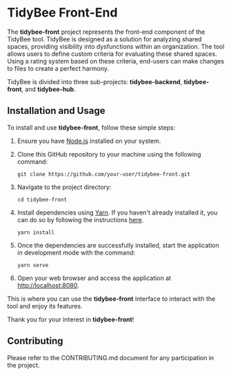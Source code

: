 # TidyBee Front-End

The **tidybee-front** project represents the front-end component of the TidyBee tool. TidyBee is designed as a solution for analyzing shared spaces, providing visibility into dysfunctions within an organization. The tool allows users to define custom criteria for evaluating these shared spaces. Using a rating system based on these criteria, end-users can make changes to files to create a perfect harmony.

TidyBee is divided into three sub-projects: **tidybee-backend**, **tidybee-front**, and **tidybee-hub**.

## Installation and Usage

To install and use **tidybee-front**, follow these simple steps:

1. Ensure you have [Node.js](https://nodejs.org/) installed on your system.

2. Clone this GitHub repository to your machine using the following command:

   ```
   git clone https://github.com/your-user/tidybee-front.git
   ```

3. Navigate to the project directory:

   ```
   cd tidybee-front
   ```

4. Install dependencies using [Yarn](https://yarnpkg.com/). If you haven't already installed it, you can do so by following the instructions [here](https://yarnpkg.com/getting-started/install).

   ```
   yarn install
   ```

5. Once the dependencies are successfully installed, start the application in development mode with the command:

   ```
   yarn serve
   ```

6. Open your web browser and access the application at [http://localhost:8080](http://localhost:8080).

This is where you can use the **tidybee-front** interface to interact with the tool and enjoy its features.

Thank you for your interest in **tidybee-front**!

## Contributing

 Please refer to the CONTRIBUTING.md document for any participation in the project.
